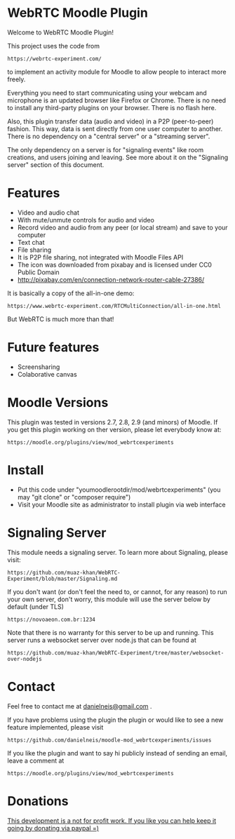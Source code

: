 WebRTC Moodle Plugin
====================

Welcome to WebRTC Moodle Plugin!

This project uses the code from

    https://webrtc-experiment.com/

to implement an activity module for Moodle to allow people to interact more freely.

Everything you need to start communicating using
your webcam and microphone is an updated browser
like Firefox or Chrome. There is no need to install
any third-party plugins on your browser.
There is no flash here.

Also, this plugin transfer data (audio and video)
in a P2P (peer-to-peer) fashion. This way, data is sent
directly from one user computer to another. There is
no dependency on a "central server" or a "streaming server".

The only dependency on a server is for "signaling events"
like room creations, and users joining and leaving.
See more about it on the "Signaling server" section of this
document.

Features
========

* Video and audio chat
 * With mute/unmute controls for audio and video
* Record video and audio from any peer (or local stream) and save to your computer
* Text chat
* File sharing
 * It is P2P file sharing, not integrated with Moodle Files API
* The icon was downloaded from pixabay and is licensed under CC0 Public Domain
 * http://pixabay.com/en/connection-network-router-cable-27386/

It is basically a copy of the all-in-one demo:

    https://www.webrtc-experiment.com/RTCMultiConnection/all-in-one.html

But WebRTC is much more than that!

Future features
===============

* Screensharing
* Colaborative canvas

Moodle Versions
===============

This plugin was tested in versions 2.7, 2.8, 2.9 (and minors) of Moodle.
If you get this plugin working on ther version, please let everybody know at:

    https://moodle.org/plugins/view/mod_webrtcexperiments

Install
=======

* Put this code under "youmoodlerootdir/mod/webrtcexperiments" (you may "git clone" or "composer require")
* Visit your Moodle site as administrator to install plugin via web interface

Signaling Server
================

This module needs a signaling server.
To learn more about Signaling, please visit:

    https://github.com/muaz-khan/WebRTC-Experiment/blob/master/Signaling.md

If you don't want (or don't feel the need to, or cannot,
for any reason) to run your own server, don't worry,
this module will use the server below by default (under TLS)

    https://novoaeon.com.br:1234

Note that there is no warranty for this server to be up and running.
This server runs a websocket server over node.js that can be found at

    https://github.com/muaz-khan/WebRTC-Experiment/tree/master/websocket-over-nodejs

Contact
=======

Feel free to contact me at danielneis@gmail.com .

If you have problems using the plugin the plugin or would like
to see a new feature implemented, please visit

    https://github.com/danielneis/moodle-mod_webrtcexperiments/issues

If you like the plugin and want to say hi publicly instead of
sending an email, leave a comment at

    https://moodle.org/plugins/view/mod_webrtcexperiments

Donations
=========

[This development is a not for profit work. If  you like you can help keep it going by donating via paypal =)](https://www.paypal.com/cgi-bin/webscr?cmd=_donations&business=danielneis%40gmail%2ecom&lc=US&currency_code=USD&bn=PP%2dDonationsBF%3abtn_donateCC_LG%2egif%3aNonHosted)
